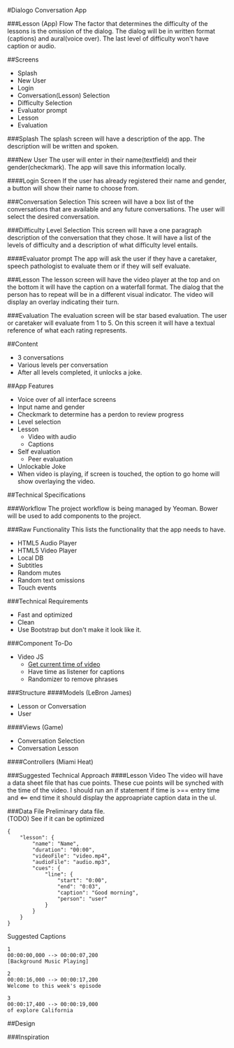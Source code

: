 #Dialogo Conversation App

###Lesson (App) Flow
The factor that determines the difficulty of the lessons is the 
omission of the dialog. The dialog will be in written format 
(captions) and aural(voice over). The last level of difficulty 
won't have caption or audio.

##Screens

- Splash 
- New User
- Login
- Conversation(Lesson) Selection
- Difficulty Selection
- Evaluator prompt
- Lesson
- Evaluation

###Splash
The splash screen will have a description of the app. 
The description will be written and spoken.

###New User
The user will enter in their name(textfield) and 
their gender(checkmark). The app will save this 
information locally.

####Login Screen
If the user has already registered their name and gender, 
a button will show their name to choose from.

###Conversation Selection
This screen will have a box list of the conversations that 
are available and any future conversations. The user 
will select the desired conversation.

###Difficulty Level Selection
This screen will have a one paragraph description of the 
conversation that they chose. It will have a list of the 
levels of difficulty and a description of what 
difficulty level entails.

####Evaluator prompt
The app will ask the user if they have a caretaker, 
speech pathologist to evaluate them or if 
they will self evaluate.

###Lesson
The lesson screen will have the video player at the 
top and on the bottom it will have the caption on 
a waterfall format. The dialog that the person has to 
repeat will be in a different visual indicator. The 
video will display an overlay indicating their turn.

###Evaluation
The evaluation screen will be star based evaluation. The 
user or caretaker will evaluate from 1 to 5. On this 
screen it will have a textual reference of 
what each rating represents.

##Content
- 3 conversations
- Various levels per conversation
- After all levels completed, it unlocks a joke.

##App Features
- Voice over of all interface screens
- Input name and gender
- Checkmark to determine has a perdon to review progress
- Level selection
- Lesson
  - Video with audio
  - Captions
- Self evaluation
  - Peer evaluation
- Unlockable Joke
- When video is playing, if screen is touched, the option to go home will show overlaying the video.

##Technical Specifications

###Workflow
The project workflow is being managed by Yeoman.
Bower will be used to add components to the project.

###Raw Functionality
This lists the functionality that the app needs to have.
- HTML5 Audio Player
- HTML5 Video Player
- Local DB
- Subtitles
- Random mutes
- Random text omissions
- Touch events

###Technical Requirements
- Fast and optimized
- Clean
- Use Bootstrap but don't make it look like it.

###Component To-Do
- Video JS
  - [Get current time of video](http://stackoverflow.com/questions/6380956/current-duration-time-of-html5-video)
  - Have time as listener for captions
  - Randomizer to remove phrases

###Structure
####Models (LeBron James)
- Lesson or Conversation
- User

####Views (Game)
- Conversation Selection
- Conversation Lesson

####Controllers (Miami Heat)

###Suggested Technical Approach
####Lesson Video
The video will have a data sheet file that has cue points. These cue 
points will be synched with the time of the video. I should run an 
if statement if time is >== entry time and <== end time it should
display the approapriate caption data in the ul.

###Data File
Preliminary data file.  
(TODO) See if it can be optimized

```
{
	"lesson": {
		"name": "Name",
		"duration": "00:00",
		"videoFile": "video.mp4",
		"audioFile": "audio.mp3",
		"cues": {
			"line": {
				"start": "0:00",
				"end": "0:03",
				"caption": "Good morning",
				"person": "user"
			}
		}
	}
}
```

Suggested Captions  

```
1
00:00:00,000 --> 00:00:07,200
[Background Music Playing]

2
00:00:16,000 --> 00:00:17,200
Welcome to this week's episode

3
00:00:17,400 --> 00:00:19,000
of explore California

```

##Design

###Inspiration
